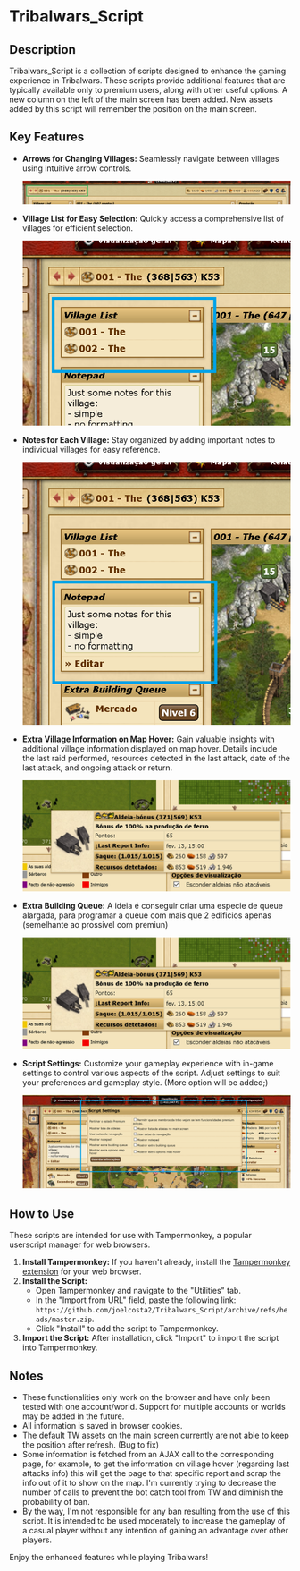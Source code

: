 # Tribalwars_Script

## Description

Tribalwars_Script is a collection of scripts designed to enhance the gaming experience in Tribalwars. These scripts provide additional features that are typically available only to premium users, along with other useful options. A new column on the left of the main screen has been added. New assets added by this script will remember the position on the main screen.

## Key Features

- **Arrows for Changing Villages:** Seamlessly navigate between villages using intuitive arrow controls.

  ![Arrows for Changing Villages](img/navigationArrows.png)

- **Village List for Easy Selection:** Quickly access a comprehensive list of villages for efficient selection.

  ![Village List for Easy Selection](img/villageList.png)

- **Notes for Each Village:** Stay organized by adding important notes to individual villages for easy reference.

  ![Notes for Each Village](img/notepad.png)

- **Extra Village Information on Map Hover:** Gain valuable insights with additional village information displayed on map hover. Details include the last raid performed, resources detected in the last attack, date of the last attack, and ongoing attack or return.

  ![Extra Village Information on Map Hover](img/mapVillageHoverExtraInfo.png)

- **Extra Building Queue:** A ideia é conseguir criar uma especie de queue alargada, para programar a queue com mais que 2 edificios apenas (semelhante ao prossivel com premiun)

  ![Extra Village Information on Map Hover](img/mapVillageHoverExtraInfo.png)

- **Script Settings:** Customize your gameplay experience with in-game settings to control various aspects of the script. Adjust settings to suit your preferences and gameplay style. (More option will be added;)

  ![Extra Village Information on Map Hover](img/scriptSettings.png)

## How to Use

These scripts are intended for use with Tampermonkey, a popular userscript manager for web browsers.

1. **Install Tampermonkey:** If you haven't already, install the [Tampermonkey extension](https://www.tampermonkey.net/) for your web browser.
2. **Install the Script:**
   - Open Tampermonkey and navigate to the "Utilities" tab.
   - In the "Import from URL" field, paste the following link: `https://github.com/joelcosta2/Tribalwars_Script/archive/refs/heads/master.zip`.
   - Click "Install" to add the script to Tampermonkey.
3. **Import the Script:** After installation, click "Import" to import the script into Tampermonkey.

## Notes

- These functionalities only work on the browser and have only been tested with one account/world. Support for multiple accounts or worlds may be added in the future.
- All information is saved in browser cookies.
- The default TW assets on the main screen currently are not able to keep the position after refresh. (Bug to fix)
- Some information is fetched from an AJAX call to the corresponding page, for example, to get the information on village hover (regarding last attacks info) this will get the page to that specific report and scrap the info out of it to show on the map. I'm currently trying to decrease the number of calls to prevent the bot catch tool from TW and diminish the probability of ban.
- By the way, I'm not responsible for any ban resulting from the use of this script. It is intended to be used moderately to increase the gameplay of a casual player without any intention of gaining an advantage over other players.

Enjoy the enhanced features while playing Tribalwars!
